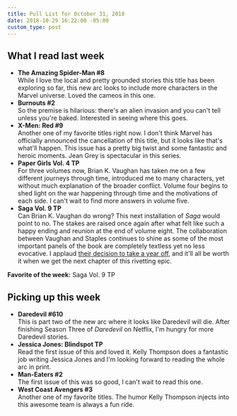 ```yaml
---
title: Pull List for October 31, 2018
date: 2018-10-29 16:22:00 -05:00
custom_type: post
---
```


## What I read last week

- **The Amazing Spider-Man #8**  
While I love the local and pretty grounded stories this title has been exploring so far, this new arc looks to include more characters in the Marvel universe. Loved the cameos in this one.
- **Burnouts #2**  
So the premise is hilarious: there's an alien invasion and you can't tell unless you're baked. Interested in seeing where this goes.
- **X-Men: Red #9**  
Another one of my favorite titles right now. I don't think Marvel has officially announced the cancellation of this title, but it looks like that's what'll happen. This issue has a pretty big twist and some fantastic and heroic moments. Jean Grey is spectacular in this series.
- **Paper Girls Vol. 4 TP**  
For three volumes now, Brian K. Vaughan has taken me on a few different journeys through time, introduced me to many characters, yet without much explanation of the broader conflict. Volume four begins to shed light on the war happening through time and the motivations of each side. I can't wait to find more answers in volume five.
- **Saga Vol. 9 TP**  
Can Brian K. Vaughan do wrong? This next installation of *Saga* would point to no. The stakes are raised once again after what felt like such a happy ending and reunion at the end of volume eight. The collaboration between Vaughan and Staples continues to shine as some of the most important panels of the book are completely textless yet no less evocative. I applaud [their decision to take a year off](https://www.cbr.com/saga-hiatus-brian-vaughan-fiona-staples/), and it'll all be worth it when we get the next chapter of this rivetting epic.

**Favorite of the week:** Saga Vol. 9 TP

## Picking up this week

- **Daredevil #610**  
This is part two of the new arc where it looks like Daredevil will die. After finishing Season Three of *Daredevil* on Netflix, I'm hungry for more Daredevil stories.
- **Jessica Jones: Blindspot TP**  
Read the first issue of this and loved it. Kelly Thompson does a fantastic job writing Jessica Jones and I'm looking forward to reading the whole arc in print.
- **Man-Eaters #2**  
The first issue of this was so good, I can't wait to read this one.
- **West Coast Avengers #3**  
Another one of my favorite titles. The humor Kelly Thompson injects into this awesome team is always a fun ride.
